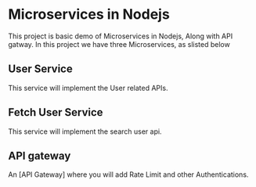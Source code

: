 # Microservices in Nodejs
This project is basic demo of Microservices in Nodejs, Along with API gatway. In this project we have three Microservices, as slisted below


## User Service
This service will implement the User related APIs.

## Fetch User Service
This service will implement the search user api.



## API gateway
An [API Gateway] where you will add Rate Limit and other Authentications.

